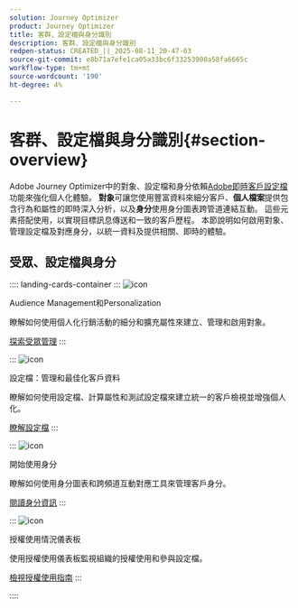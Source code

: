 ```yaml
---
solution: Journey Optimizer
product: Journey Optimizer
title: 客群、設定檔與身分識別
description: 客群、設定檔與身分識別
redpen-status: CREATED_||_2025-08-11_20-47-03
source-git-commit: e8b71a7efe1ca05a33bc6f33253900a58fa6665c
workflow-type: tm+mt
source-wordcount: '190'
ht-degree: 4%

---
```



# 客群、設定檔與身分識別{#section-overview}

Adobe Journey Optimizer中的對象、設定檔和身分依賴[Adobe即時客戶設定檔](https://experienceleague.adobe.com/zh-hant/docs/experience-platform/profile/home)功能來強化個人化體驗。 **對象**&#x200B;可讓您使用豐富資料來細分客戶、**個人檔案**&#x200B;提供包含行為和屬性的即時深入分析，以及&#x200B;**身分**&#x200B;使用身分圖表跨管道連結互動。 這些元素搭配使用，以實現目標訊息傳送和一致的客戶歷程。 本節說明如何啟用對象、管理設定檔及對應身分，以統一資料及提供相關、即時的體驗。

## 受眾、設定檔與身分

:::: landing-cards-container
:::
![icon](https://cdn.experienceleague.adobe.com/icons/bullseye.svg?lang=zh-Hant)

Audience Management和Personalization

瞭解如何使用個人化行銷活動的細分和擴充屬性來建立、管理和啟用對象。

[探索受眾管理](audiences-landing-page.md)
:::

:::
![icon](https://cdn.experienceleague.adobe.com/icons/user-circle.svg?lang=zh-Hant)

設定檔：管理和最佳化客戶資料

瞭解如何使用設定檔、計算屬性和測試設定檔來建立統一的客戶檢視並增強個人化。

[瞭解設定檔](profiles-landing-page.md)
:::

:::
![icon](https://cdn.experienceleague.adobe.com/icons/fingerprint.svg?lang=zh-Hant)

開始使用身分

瞭解如何使用身分圖表和跨頻道互動對應工具來管理客戶身分。

[閱讀身分資訊](../using/audience/get-started-identity.md)
:::

:::
![icon](https://cdn.experienceleague.adobe.com/icons/chart-line.svg?lang=zh-Hant)

授權使用情況儀表板

使用授權使用儀表板監視組織的授權使用和參與設定檔。

[檢視授權使用指南](../using/audience/license-usage.md)
:::

::::
